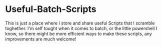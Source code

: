 # Useful-Batch-Scripts

This is just a place where I store and share useful Scripts that I scramble toghether.
I'm self tought when it comes to batch, or the little powershell I know, so there might be more efficient ways to make these scripts, any improvements are much welcome!
